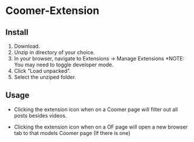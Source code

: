 # Coomer-Extension

## Install
1. Download.
2. Unzip in directory of your choice.
3. In your browser, navigate to Extensions -> Manage Extensions *NOTE: You may need to toggle developer mode.
4. Click "Load unpacked".
5. Select the unziped folder.

## Usage

- Clicking the extension icon when on a Coomer page will filter out all posts besides videos.

- Clicking the extension icon when on a OF page will open a new browser tab to that models Coomer page (If there is one)